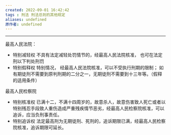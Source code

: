```yaml
---
created: 2022-09-01 16:42:42
tags : 刑法 刑法总则的其他规定
aliases: undefined
原作者: undefined
---
```

---
最高人民法院：
- 特别减轻权
	不具有法定减轻处罚情节的，经最高人民法院核准， 也可在法定刑以下判处刑罚
- 特别假释权
	 特别情况， 经最高人民法院核准，可以不受执行刑期的限制； 如有期徒刑不需要到原判刑期的二分之一，无期徒刑不需要到十三年等。（假释的适用条件） 

最高人民检察院
- 特别核准权
	已满十二，不满十四周岁的，故意杀人，故意伤害致人死亡或者以特别残忍手段致人重伤造成严重残疾情节恶劣，经最高人民检察院核准，可以追诉，应当负刑事责任。
- 特别追诉权
	 法定最高刑为无期徒刑、死刑的，追诉期限已满，经最高人民检察院核准，追诉期限可延长。

